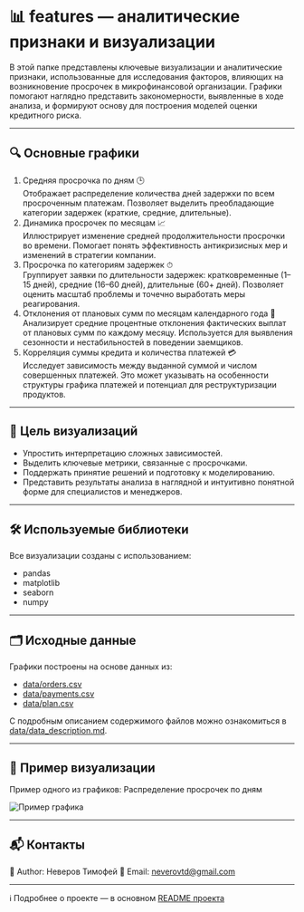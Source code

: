 # 📊 features — аналитические признаки и визуализации

В этой папке представлены ключевые визуализации и аналитические признаки, использованные для исследования факторов, влияющих на возникновение просрочек в микрофинансовой организации. Графики помогают наглядно представить закономерности, выявленные в ходе анализа, и формируют основу для построения моделей оценки кредитного риска.

---

## 🔍 Основные графики

1. Средняя просрочка по дням 🕒 \
Отображает распределение количества дней задержки по всем просроченным платежам. Позволяет выделить преобладающие категории задержек (краткие, средние, длительные).
2. Динамика просрочек по месяцам 📈 \
Иллюстрирует изменение средней продолжительности просрочки во времени. Помогает понять эффективность антикризисных мер и изменений в стратегии компании.
3. Просрочка по категориям задержек ⏱ \
Группирует заявки по длительности задержек: кратковременные (1–15 дней), средние (16–60 дней), длительные (60+ дней). Позволяет оценить масштаб проблемы и точечно выработать меры реагирования.
4. Отклонения от плановых сумм по месяцам календарного года 📅 \
Анализирует средние процентные отклонения фактических выплат от плановых сумм по каждому месяцу. Используется для выявления сезонности и нестабильностей в поведении заемщиков.
5. Корреляция суммы кредита и количества платежей 💳 \
Исследует зависимость между выданной суммой и числом совершенных платежей. Это может указывать на особенности структуры графика платежей и потенциал для реструктуризации продуктов.

---

## 🧠 Цель визуализаций
* Упростить интерпретацию сложных зависимостей.
* Выделить ключевые метрики, связанные с просрочками.
* Поддержать принятие решений и подготовку к моделированию.
* Представить результаты анализа в наглядной и интуитивно понятной форме для специалистов и менеджеров.

---

## 🛠 Используемые библиотеки

Все визуализации созданы с использованием:

- pandas
- matplotlib
- seaborn
- numpy

---

## 🗂 Исходные данные

Графики построены на основе данных из:

- [data/orders.csv](../data/orders.csv)
- [data/payments.csv](../data/payments.csv)
- [data/plan.csv](../data/plan.csv)

С подробным описанием содержимого файлов можно ознакомиться в [data/data_description.md](../data/data_description.md).

---

## 📌 Пример визуализации

Пример одного из графиков: Распределение просрочек по дням

![Пример графика](./images/delay_distribution_hist.png)

---

## 📬 Контакты

👤 Author: Неверов Тимофей
📧 Email: [neverovtd@gmail.com](mailto:neverovtd@gmail.com)

---

ℹ️ Подробнее о проекте — в основном [README проекта](../../../blob/main/README.md)
